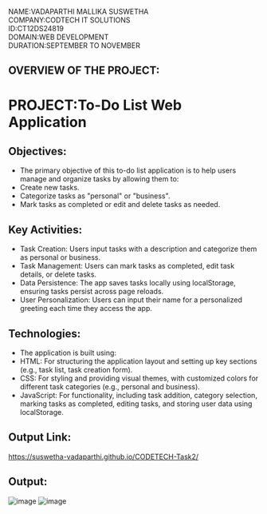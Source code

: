 NAME:VADAPARTHI MALLIKA SUSWETHA  
COMPANY:CODTECH IT SOLUTIONS  
ID:CT12DS24819  
DOMAIN:WEB DEVELOPMENT  
DURATION:SEPTEMBER TO NOVEMBER  

## OVERVIEW OF THE PROJECT:
# PROJECT:To-Do List Web Application
## Objectives:
* The primary objective of this to-do list application is to help users manage and organize tasks by allowing them to:
* Create new tasks.
* Categorize tasks as "personal" or "business".
* Mark tasks as completed or edit and delete tasks as needed.
## Key Activities:
* Task Creation: Users input tasks with a description and categorize them as personal or business.
* Task Management: Users can mark tasks as completed, edit task details, or delete tasks.
* Data Persistence: The app saves tasks locally using localStorage, ensuring tasks persist across page reloads.
* User Personalization: Users can input their name for a personalized greeting each time they access the app.
## Technologies:
* The application is built using:
* HTML: For structuring the application layout and setting up key sections (e.g., task list, task creation form).
* CSS: For styling and providing visual themes, with customized colors for different task categories (e.g., personal and business).
* JavaScript: For functionality, including task addition, category selection, marking tasks as completed, editing tasks, and storing user data using localStorage.
## Output Link:
https://suswetha-vadaparthi.github.io/CODETECH-Task2/

## Output:
![image](https://github.com/user-attachments/assets/8e1e371f-eb15-49d5-932b-b3b33307f1b0)
![image](https://github.com/user-attachments/assets/a4846b36-85c1-4aed-9505-e11bb0af44dc)



